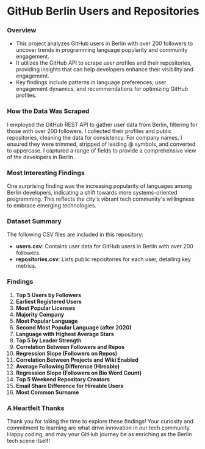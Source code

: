 # GitHub Berlin Users and Repositories

### Overview
- This project analyzes GitHub users in Berlin with over 200 followers to uncover trends in programming language popularity and community engagement.
- It utilizes the GitHub API to scrape user profiles and their repositories, providing insights that can help developers enhance their visibility and engagement.
- Key findings include patterns in language preferences, user engagement dynamics, and recommendations for optimizing GitHub profiles.

### How the Data Was Scraped
I employed the GitHub REST API to gather user data from Berlin, filtering for those with over 200 followers. I collected their profiles and public repositories, cleaning the data for consistency. For company names, I ensured they were trimmed, stripped of leading @ symbols, and converted to uppercase. I captured a range of fields to provide a comprehensive view of the developers in Berlin.

### Most Interesting Findings
One surprising finding was the increasing popularity of languages among Berlin developers, indicating a shift towards more systems-oriented programming. This reflects the city's vibrant tech community's willingness to embrace emerging technologies.


### Dataset Summary
The following CSV files are included in this repository:

- **users.csv**: Contains user data for GitHub users in Berlin with over 200 followers.
- **repositories.csv**: Lists public repositories for each user, detailing key metrics.
  
### Findings
1. **Top 5 Users by Followers**
2. **Earliest Registered Users**
3. **Most Popular Licenses**
4. **Majority Company** 
5. **Most Popular Language** 
6. **Second Most Popular Language (after 2020)**
7. **Language with Highest Average Stars**
8. **Top 5 by Leader Strength**
9. **Correlation Between Followers and Repos**
10. **Regression Slope (Followers on Repos)**
11. **Correlation Between Projects and Wiki Enabled**
12. **Average Following Difference (Hireable)**
13. **Regression Slope (Followers on Bio Word Count)**
14. **Top 5 Weekend Repository Creators**
15. **Email Share Difference for Hireable Users**
16. **Most Common Surname**

### A Heartfelt Thanks
Thank you for taking the time to explore these findings! Your curiosity and commitment to learning are what drive innovation in our tech community. Happy coding, and may your GitHub journey be as enriching as the Berlin tech scene itself!
